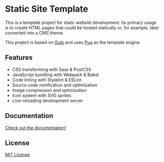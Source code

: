 Static Site Template
====================

This is a template project for static website development. Its primary usage is
to create HTML pages that could be hosted statically or, for example, later
converted into a CMS theme.

This project is based on [Gulp](https://gulpjs.com/) and uses
[Pug](https://pugjs.org/) as the template engine.

Features
--------

* CSS transforming with Sass & PostCSS
* JavaScript bundling with Webpack & Babel
* Code linting with Stylelint & ESLint
* Source code minification and optimization
* Image compression and optimization
* Icon system with SVG sprites
* Live-reloading development server

Documentation
-------------

[Check out the documentation!](/docs/README.md)

License
-------
[MIT License](LICENSE)
